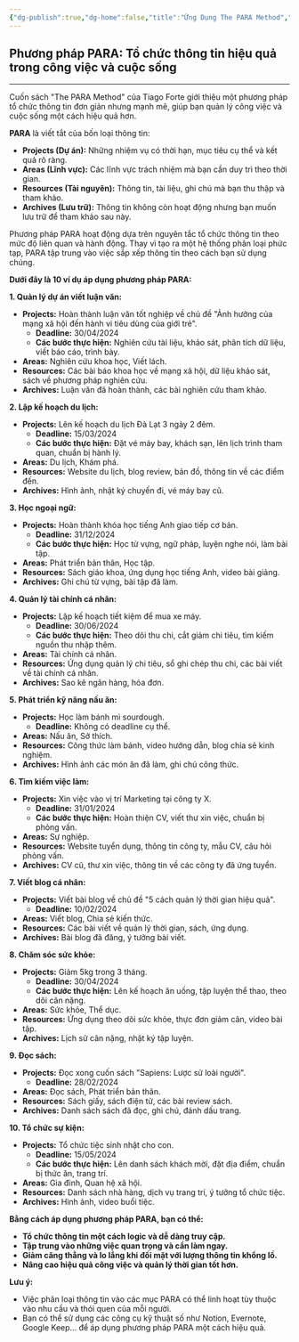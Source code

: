 ```yaml
---
{"dg-publish":true,"dg-home":false,"title":"Ứng Dụng The PARA Method","date":"2025-01-31","tags":["book-application","books/the-para-method"],"dg-path":"Books/05 - The PARA Method/7 - Ứng Dụng.md","permalink":"/books/05-the-para-method/7-ung-dung/","dgPassFrontmatter":true,"updated":"2025-01-31T08:11:06.590+07:00"}
---
```



## Phương pháp PARA: Tổ chức thông tin hiệu quả trong công việc và cuộc sống
---

Cuốn sách "The PARA Method" của Tiago Forte giới thiệu một phương pháp tổ chức thông tin đơn giản nhưng mạnh mẽ, giúp bạn quản lý công việc và cuộc sống một cách hiệu quả hơn.

**PARA** là viết tắt của bốn loại thông tin:

- **Projects (Dự án):** Những nhiệm vụ có thời hạn, mục tiêu cụ thể và kết quả rõ ràng.
- **Areas (Lĩnh vực):** Các lĩnh vực trách nhiệm mà bạn cần duy trì theo thời gian.
- **Resources (Tài nguyên):** Thông tin, tài liệu, ghi chú mà bạn thu thập và tham khảo.
- **Archives (Lưu trữ):** Thông tin không còn hoạt động nhưng bạn muốn lưu trữ để tham khảo sau này.

Phương pháp PARA hoạt động dựa trên nguyên tắc tổ chức thông tin theo mức độ liên quan và hành động. Thay vì tạo ra một hệ thống phân loại phức tạp, PARA tập trung vào việc sắp xếp thông tin theo cách bạn sử dụng chúng.

**Dưới đây là 10 ví dụ áp dụng phương pháp PARA:**

**1. Quản lý dự án viết luận văn:**

- **Projects:** Hoàn thành luận văn tốt nghiệp về chủ đề "Ảnh hưởng của mạng xã hội đến hành vi tiêu dùng của giới trẻ".
    - **Deadline:** 30/04/2024
    - **Các bước thực hiện:** Nghiên cứu tài liệu, khảo sát, phân tích dữ liệu, viết báo cáo, trình bày.
- **Areas:** Nghiên cứu khoa học, Viết lách.
- **Resources:** Các bài báo khoa học về mạng xã hội, dữ liệu khảo sát, sách về phương pháp nghiên cứu.
- **Archives:** Luận văn đã hoàn thành, các bài nghiên cứu tham khảo.

**2. Lập kế hoạch du lịch:**

- **Projects:** Lên kế hoạch du lịch Đà Lạt 3 ngày 2 đêm.
    - **Deadline:** 15/03/2024
    - **Các bước thực hiện:** Đặt vé máy bay, khách sạn, lên lịch trình tham quan, chuẩn bị hành lý.
- **Areas:** Du lịch, Khám phá.
- **Resources:** Website du lịch, blog review, bản đồ, thông tin về các điểm đến.
- **Archives:** Hình ảnh, nhật ký chuyến đi, vé máy bay cũ.

**3. Học ngoại ngữ:**

- **Projects:** Hoàn thành khóa học tiếng Anh giao tiếp cơ bản.
    - **Deadline:** 31/12/2024
    - **Các bước thực hiện:** Học từ vựng, ngữ pháp, luyện nghe nói, làm bài tập.
- **Areas:** Phát triển bản thân, Học tập.
- **Resources:** Sách giáo khoa, ứng dụng học tiếng Anh, video bài giảng.
- **Archives:** Ghi chú từ vựng, bài tập đã làm.

**4. Quản lý tài chính cá nhân:**

- **Projects:** Lập kế hoạch tiết kiệm để mua xe máy.
    - **Deadline:** 30/06/2024
    - **Các bước thực hiện:** Theo dõi thu chi, cắt giảm chi tiêu, tìm kiếm nguồn thu nhập thêm.
- **Areas:** Tài chính cá nhân.
- **Resources:** Ứng dụng quản lý chi tiêu, sổ ghi chép thu chi, các bài viết về tài chính cá nhân.
- **Archives:** Sao kê ngân hàng, hóa đơn.

**5. Phát triển kỹ năng nấu ăn:**

- **Projects:** Học làm bánh mì sourdough.
    - **Deadline:** Không có deadline cụ thể.
- **Areas:** Nấu ăn, Sở thích.
- **Resources:** Công thức làm bánh, video hướng dẫn, blog chia sẻ kinh nghiệm.
- **Archives:** Hình ảnh các món ăn đã làm, ghi chú công thức.

**6. Tìm kiếm việc làm:**

- **Projects:** Xin việc vào vị trí Marketing tại công ty X.
    - **Deadline:** 31/01/2024
    - **Các bước thực hiện:** Hoàn thiện CV, viết thư xin việc, chuẩn bị phỏng vấn.
- **Areas:** Sự nghiệp.
- **Resources:** Website tuyển dụng, thông tin công ty, mẫu CV, câu hỏi phỏng vấn.
- **Archives:** CV cũ, thư xin việc, thông tin về các công ty đã ứng tuyển.

**7. Viết blog cá nhân:**

- **Projects:** Viết bài blog về chủ đề "5 cách quản lý thời gian hiệu quả".
    - **Deadline:** 10/02/2024
- **Areas:** Viết blog, Chia sẻ kiến thức.
- **Resources:** Các bài viết về quản lý thời gian, sách, ứng dụng.
- **Archives:** Bài blog đã đăng, ý tưởng bài viết.

**8. Chăm sóc sức khỏe:**

- **Projects:** Giảm 5kg trong 3 tháng.
    - **Deadline:** 30/04/2024
    - **Các bước thực hiện:** Lên kế hoạch ăn uống, tập luyện thể thao, theo dõi cân nặng.
- **Areas:** Sức khỏe, Thể dục.
- **Resources:** Ứng dụng theo dõi sức khỏe, thực đơn giảm cân, video bài tập.
- **Archives:** Lịch sử cân nặng, nhật ký tập luyện.

**9. Đọc sách:**

- **Projects:** Đọc xong cuốn sách "Sapiens: Lược sử loài người".
    - **Deadline:** 28/02/2024
- **Areas:** Đọc sách, Phát triển bản thân.
- **Resources:** Sách giấy, sách điện tử, các bài review sách.
- **Archives:** Danh sách sách đã đọc, ghi chú, đánh dấu trang.

**10. Tổ chức sự kiện:**

- **Projects:** Tổ chức tiệc sinh nhật cho con.
    - **Deadline:** 15/05/2024
    - **Các bước thực hiện:** Lên danh sách khách mời, đặt địa điểm, chuẩn bị thức ăn, trang trí.
- **Areas:** Gia đình, Quan hệ xã hội.
- **Resources:** Danh sách nhà hàng, dịch vụ trang trí, ý tưởng tổ chức tiệc.
- **Archives:** Hình ảnh, video buổi tiệc.

**Bằng cách áp dụng phương pháp PARA, bạn có thể:**

- **Tổ chức thông tin một cách logic và dễ dàng truy cập.**
- **Tập trung vào những việc quan trọng và cần làm ngay.**
- **Giảm căng thẳng và lo lắng khi đối mặt với lượng thông tin khổng lồ.**
- **Nâng cao hiệu quả công việc và quản lý thời gian tốt hơn.**

**Lưu ý:**

- Việc phân loại thông tin vào các mục PARA có thể linh hoạt tùy thuộc vào nhu cầu và thói quen của mỗi người.
- Bạn có thể sử dụng các công cụ kỹ thuật số như Notion, Evernote, Google Keep... để áp dụng phương pháp PARA một cách hiệu quả.


